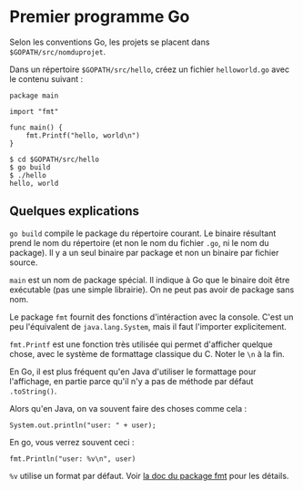 # Premier programme Go

Selon les conventions Go, les projets se placent dans `$GOPATH/src/nomduprojet`.

Dans un répertoire `$GOPATH/src/hello`, créez un fichier `helloworld.go` avec le contenu suivant :

```
package main

import "fmt"

func main() {
    fmt.Printf("hello, world\n")
}
```


```
$ cd $GOPATH/src/hello
$ go build
$ ./hello
hello, world
```

## Quelques explications

`go build` compile le package du répertoire courant. Le binaire résultant prend le nom du répertoire (et non le nom du fichier `.go`, ni le nom du package). Il y a un seul binaire par package et non un binaire par fichier source.

`main` est un nom de package spécial. Il indique à Go que le binaire doit être exécutable (pas une simple librairie). On ne peut pas avoir de package sans nom.

Le package `fmt` fournit des fonctions d'intéraction avec la console. C'est un peu l'équivalent de `java.lang.System`, mais il faut l'importer explicitement.

`fmt.Printf` est une fonction très utilisée qui permet d'afficher quelque chose, avec le système de formattage classique du C. Noter le `\n` à la fin.

En Go, il est plus fréquent qu'en Java d'utiliser le formattage pour l'affichage, en partie parce qu'il n'y a pas de méthode par défaut `.toString()`.

Alors qu'en Java, on va souvent faire des choses comme cela :
```
System.out.println("user: " + user);
```
En go, vous verrez souvent ceci :
```
fmt.Println("user: %v\n", user)
```

`%v` utilise un format par défaut. Voir [la doc du package fmt](https://golang.org/pkg/fmt/) pour les détails.
